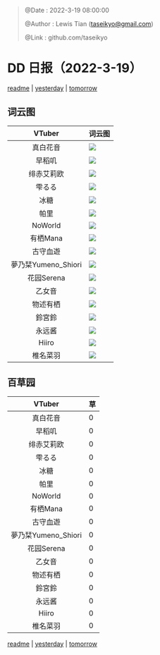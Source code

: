 > @Date    : 2022-3-19 08:00:00
>
> @Author  : Lewis Tian (taseikyo@gmail.com)
>
> @Link    : github.com/taseikyo

# DD 日报（2022-3-19）

[readme](../README.md) | [yesterday](2022-3-18.md) | [tomorrow](2022-3-20.md)

## 词云图

|VTuber|词云图|
|:-:|-|
|真白花音|![](../../images/daily/21402309_2022-3-19_purge_wordcloud.png)|
|早稻叽|![](../../images/daily/41682_2022-3-19_purge_wordcloud.png)|
|绯赤艾莉欧|![](../../images/daily/21396545_2022-3-19_purge_wordcloud.png)|
|雫るる|![](../../images/daily/21013446_2022-3-19_purge_wordcloud.png)|
|冰糖|![](../../images/daily/876396_2022-3-19_purge_wordcloud.png)|
|帕里|![](../../images/daily/4895312_2022-3-19_purge_wordcloud.png)|
|NoWorld|![](../../images/daily/21448649_2022-3-19_purge_wordcloud.png)|
|有栖Mana|![](../../images/daily/6542258_2022-3-19_purge_wordcloud.png)|
|古守血遊|![](../../images/daily/8725120_2022-3-19_purge_wordcloud.png)|
|夢乃栞Yumeno_Shiori|![](../../images/daily/14052636_2022-3-19_purge_wordcloud.png)|
|花园Serena|![](../../images/daily/14327465_2022-3-19_purge_wordcloud.png)|
|乙女音|![](../../images/daily/21320551_2022-3-19_purge_wordcloud.png)|
|物述有栖|![](../../images/daily/21449083_2022-3-19_purge_wordcloud.png)|
|鈴宮鈴|![](../../images/daily/21685677_2022-3-19_purge_wordcloud.png)|
|永远酱|![](../../images/daily/21701071_2022-3-19_purge_wordcloud.png)|
|Hiiro|![](../../images/daily/21919321_2022-3-19_purge_wordcloud.png)|
|椎名菜羽|![](../../images/daily/22347054_2022-3-19_purge_wordcloud.png)|

## 百草园

|VTuber|草|
|:-:|-|
|真白花音|0|
|早稻叽|0|
|绯赤艾莉欧|0|
|雫るる|0|
|冰糖|0|
|帕里|0|
|NoWorld|0|
|有栖Mana|0|
|古守血遊|0|
|夢乃栞Yumeno_Shiori|0|
|花园Serena|0|
|乙女音|0|
|物述有栖|0|
|鈴宮鈴|0|
|永远酱|0|
|Hiiro|0|
|椎名菜羽|0|

[readme](../README.md) | [yesterday](2022-3-18.md) | [tomorrow](2022-3-20.md)
